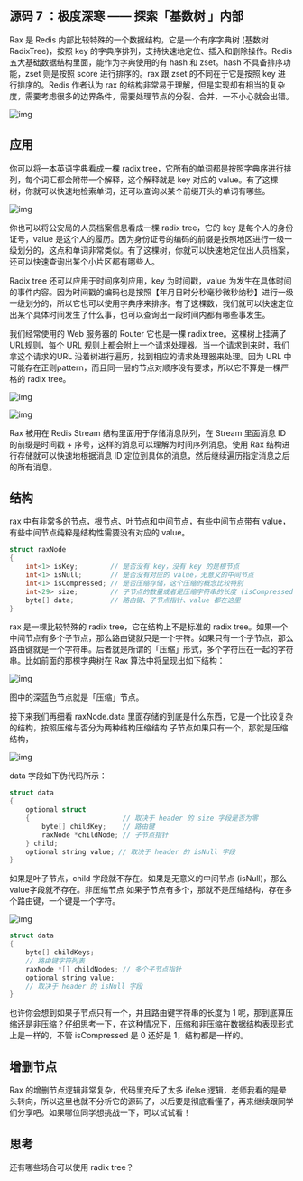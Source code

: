 ## 源**码 7** ：极度深寒 **——** 探索「基数**树** 」内部

Rax 是 Redis 内部比较特殊的一个数据结构，它是一个有序字典树 (基数树 RadixTree)，按照 key 的字典序排列，支持快速地定位、插入和删除操作。Redis 五大基础数据结构里面，能作为字典使用的有 hash 和 zset。hash 不具备排序功能，zset 则是按照 score 进行排序的。rax 跟 zset 的不同在于它是按照 key 进行排序的。Redis 作者认为 rax 的结构非常易于理解，但是实现却有相当的复杂度，需要考虑很多的边界条件，需要处理节点的分裂、合并，一不小心就会出错。

![img](http://reader.epubee.com/books/mobile/5d/5d739b181259ed5bcb1dffd6f05bddd7/Image00025.jpg)



## **应用**

你可以将一本英语字典看成一棵 radix tree，它所有的单词都是按照字典序进行排列，每个词汇都会附带一个解释，这个解释就是 key 对应的 value。有了这棵树，你就可以快速地检索单词，还可以查询以某个前缀开头的单词有哪些。

![img](http://reader.epubee.com/books/mobile/5d/5d739b181259ed5bcb1dffd6f05bddd7/Image00031.jpg)

你也可以将公安局的人员档案信息看成一棵 radix tree，它的 key 是每个人的身份证号，value 是这个人的履历。因为身份证号的编码的前缀是按照地区进行一级一级划分的，这点和单词非常类似。有了这棵树，你就可以快速地定位出人员档案，还可以快速查询出某个小片区都有哪些人。

Radix tree 还可以应用于时间序列应用，key 为时间戳，value 为发生在具体时间的事件内容。因为时间戳的编码也是按照【年月日时分秒毫秒微秒纳秒】进行一级一级划分的，所以它也可以使用字典序来排序。有了这棵数，我们就可以快速定位出某个具体时间发生了什么事，也可以查询出一段时间内都有哪些事发生。

我们经常使用的 Web 服务器的 Router 它也是一棵 radix tree。这棵树上挂满了 URL规则，每个 URL 规则上都会附上一个请求处理器。当一个请求到来时，我们拿这个请求的URL 沿着树进行遍历，找到相应的请求处理器来处理。因为 URL 中可能存在正则pattern，而且同一层的节点对顺序没有要求，所以它不算是一棵严格的 radix tree。

![img](http://reader.epubee.com/books/mobile/5d/5d739b181259ed5bcb1dffd6f05bddd7/Image00076.jpg)

![img](http://reader.epubee.com/books/mobile/5d/5d739b181259ed5bcb1dffd6f05bddd7/Image00002.jpg)

Rax 被用在 Redis Stream 结构里面用于存储消息队列，在 Stream 里面消息 ID 的前缀是时间戳 + 序号，这样的消息可以理解为时间序列消息。使用 Rax 结构进行存储就可以快速地根据消息 ID 定位到具体的消息，然后继续遍历指定消息之后的所有消息。



## **结构**

rax 中有非常多的节点，根节点、叶节点和中间节点，有些中间节点带有 value，有些中间节点纯粹是结构性需要没有对应的 value。

```c
struct raxNode
{
    int<1> isKey;        // 是否没有 key，没有 key 的是根节点
    int<1> isNull;       // 是否没有对应的 value，无意义的中间节点
    int<1> isCompressed; // 是否压缩存储，这个压缩的概念比较特别
    int<29> size;        // 子节点的数量或者是压缩字符串的长度 (isCompressed)
    byte[] data;         // 路由键、子节点指针、value 都在这里
}
```



rax 是一棵比较特殊的 radix tree，它在结构上不是标准的 radix tree。如果一个中间节点有多个子节点，那么路由键就只是一个字符。如果只有一个子节点，那么路由键就是一个字符串。后者就是所谓的「压缩」形式，多个字符压在一起的字符串。比如前面的那棵字典树在 Rax 算法中将呈现出如下结构：

![img](http://reader.epubee.com/books/mobile/5d/5d739b181259ed5bcb1dffd6f05bddd7/Image00043.jpg)



图中的深蓝色节点就是「压缩」节点。

接下来我们再细看 raxNode.data 里面存储的到底是什么东西，它是一个比较复杂的结构，按照压缩与否分为两种结构压缩结构 子节点如果只有一个，那就是压缩结构，

![img](http://reader.epubee.com/books/mobile/5d/5d739b181259ed5bcb1dffd6f05bddd7/Image00046.jpg)

data 字段如下伪代码所示：

```c
struct data
{
    optional struct
    {                       // 取决于 header 的 size 字段是否为零
        byte[] childKey;    // 路由键
        raxNode *childNode; // 子节点指针
    } child;
    optional string value; // 取决于 header 的 isNull 字段
}
```



如果是叶子节点，child 字段就不存在。如果是无意义的中间节点 (isNull)，那么 value字段就不存在。非压缩节点 如果子节点有多个，那就不是压缩结构，存在多个路由键，一个键是一个字符。

![img](http://reader.epubee.com/books/mobile/5d/5d739b181259ed5bcb1dffd6f05bddd7/Image00039.jpg)

```c
struct data
{
    byte[] childKeys;
    // 路由键字符列表
    raxNode *[] childNodes; // 多个子节点指针
    optional string value;
    // 取决于 header 的 isNull 字段
}
```

也许你会想到如果子节点只有一个，并且路由键字符串的长度为 1 呢，那到底算压缩还是非压缩？仔细思考一下，在这种情况下，压缩和非压缩在数据结构表现形式上是一样的，不管 isCompressed 是 0 还好是 1，结构都是一样的。



## 增**删节点**

Rax 的增删节点逻辑非常复杂，代码里充斥了太多 ifelse 逻辑，老师我看的是晕头转向，所以这里也就不分析它的源码了，以后要是彻底看懂了，再来继续跟同学们分享吧。如果哪位同学想挑战一下，可以试试看！



## 思考

还有哪些场合可以使用 radix tree？